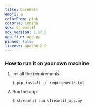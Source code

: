 ```yaml
---
title: CareWell
emoji: 📊
colorFrom: pink
colorTo: indigo
sdk: streamlit
sdk_version: 1.37.0
app_file: app.py
pinned: false
license: apache-2.0
---
```


### How to run it on your own machine

1. Install the requirements

   ```
   $ pip install -r requirements.txt
   ```

2. Run the app

   ```
   $ streamlit run streamlit_app.py
   ```
